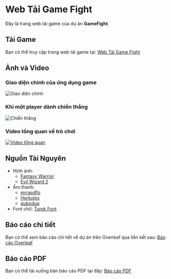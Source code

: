 # Web Tải Game Fight

Đây là trang web tải game của dự án **GameFight**.

## Tải Game

Bạn có thể truy cập trang web tải game tại: [Web Tải Game Fight](https://sinh1011.github.io/webtaigamefight/)

## Ảnh và Video

### Giao diện chính của ứng dụng game
![Giao diện chính](https://github.com/sinh1011/gamefight/assets/114125408/898577db-a84a-413c-a9bd-83ec44577cb3)

### Khi một player dành chiến thắng
![Chiến thắng](https://github.com/sinh1011/gamefight/assets/114125408/262e3c80-1e91-4009-a980-79a871f733ae)

### Video tổng quan về trò chơi
[![Video tổng quan](https://github.com/sinh1011/gamefight/assets/114125408/b4beba38-6b66-49d0-828c-8c709b0c268b)](https://github.com/sinh1011/gamefight/assets/114125408/b4beba38-6b66-49d0-828c-8c709b0c268b)

## Nguồn Tài Nguyên

- Hình ảnh:
  - [Fantasy Warrior](https://luizmelo.itch.io/fantasy-warrior)
  - [Evil Wizard 2](https://luizmelo.itch.io/evil-wizard-2)
- Âm thanh:
  - [mrrap4fo](https://freesound.org/people/mrrap4fo)
  - [Herkules](https://freesound.org/people/Herkules)
  - [qubodup](https://freesound.org/people/qubodup)
- Font chữ: [Turok Font](https://fontmeme.com/fonts/turok-font/)

## Báo cáo chi tiết

Bạn có thể xem báo cáo chi tiết về dự án trên Overleaf qua liên kết sau: [Báo cáo Overleaf](https://www.overleaf.com/read/dsqphcbkpjhz#fe234a)

## Báo cáo PDF

Bạn có thể tải xuống bản báo cáo PDF tại đây: [Báo cáo PDF](https://github.com/sinh1011/gamefight/files/15319029/D._an_nhom_6.pdf)

